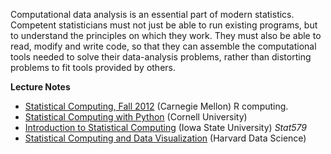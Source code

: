Computational data analysis is an essential part of modern statistics. Competent statisticians must not just be able to run existing programs, but to understand the principles on which they work. They must also be able to read, modify and write code, so that they can assemble the computational tools needed to solve their data-analysis problems, rather than distorting problems to fit tools provided by others.

<strong>Lecture Notes</strong>
<ul>
	<li><a title="Carnegie Mellon" href="http://www.stat.cmu.edu/~cshalizi/statcomp/">Statistical Computing, Fall 2012</a> (Carnegie Mellon) R computing.</li>
	<li><a title="Cornell University" href="http://www.astro.cornell.edu/staff/loredo/statpy/" target="_blank">Statistical Computing with Python</a> (Cornell University)</li>
	<li><a href="http://www.public.iastate.edu/~hofmann/stat579/" target="_blank">Introduction to Statistical Computing</a> (Iowa State University) <em>Stat579</em></li>
	<li><a href="http://harvarddatascience.com/">Statistical Computing and Data Visualization</a> (Harvard Data Science)</li>
</ul>
